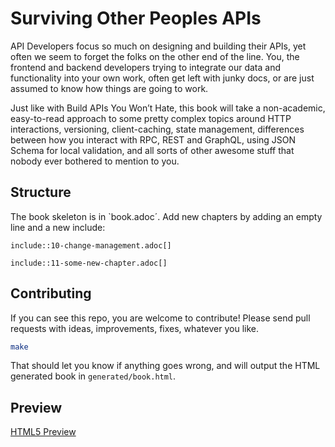 # Surviving Other Peoples APIs

API Developers focus so much on designing and building their APIs, yet often we
seem to forget the folks on the other end of the line. You, the frontend and
backend developers trying to integrate our data and functionality into your own
work, often get left with junky docs, or are just assumed to know how things are
going to work.

Just like with Build APIs You Won’t Hate, this book will take a non-academic,
easy-to-read approach to some pretty complex topics around HTTP interactions,
versioning, client-caching, state management, differences between how you
interact with RPC, REST and GraphQL, using JSON Schema for local validation, and
all sorts of other awesome stuff that nobody ever bothered to mention to you.

## Structure

The book skeleton is in `book.adoc´. Add new chapters by adding an empty line and
a new include:

```adoc
include::10-change-management.adoc[]

include::11-some-new-chapter.adoc[]
```

## Contributing

If you can see this repo, you are welcome to contribute! Please send pull
requests with ideas, improvements, fixes, whatever you like.

``` bash
make
```

That should let you know if anything goes wrong, and will output the HTML
generated book in `generated/book.html`.

## Preview

[HTML5 Preview](http://htmlpreview.github.com/?https://github.com/apisyouwonthate/book-surviving-apis/blob/master/generated/book.html)